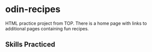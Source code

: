 # odin-recipes
HTML practice project from TOP. There is a home page with links to additional pages containing fun recipes.

## Skills Practiced
